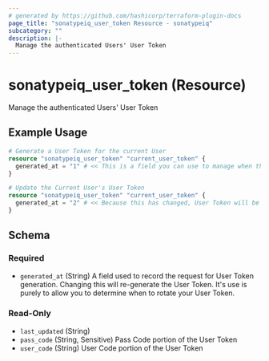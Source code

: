 ```yaml
---
# generated by https://github.com/hashicorp/terraform-plugin-docs
page_title: "sonatypeiq_user_token Resource - sonatypeiq"
subcategory: ""
description: |-
  Manage the authenticated Users' User Token
---
```


# sonatypeiq_user_token (Resource)

Manage the authenticated Users' User Token

## Example Usage

```terraform
# Generate a User Token for the current User
resource "sonatypeiq_user_token" "current_user_token" {
  generated_at = "1" # << This is a field you can use to manage when the User Token was generated. You might use a date or serial number.
}

# Update the Current User's User Token
resource "sonatypeiq_user_token" "current_user_token" {
  generated_at = "2" # << Because this has changed, User Token will be re-generated
}
```

<!-- schema generated by tfplugindocs -->
## Schema

### Required

- `generated_at` (String) A field used to record the request for User Token generation. Changing this will re-generate the User Token. It's use is purely to allow you to determine when to rotate your User Token.

### Read-Only

- `last_updated` (String)
- `pass_code` (String, Sensitive) Pass Code portion of the User Token
- `user_code` (String) User Code portion of the User Token
